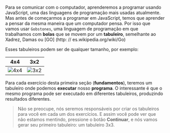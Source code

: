 Para se comunicar com o computador, aprenderemos a programar usando JavaScript, uma das linguagens de programação mais usadas atualmente. Mas antes de começarmos a programar em JavaScript, temos que aprender a pensar da mesma maneira que um computador pensa. Por isso que vamos usar `Gobstones`, uma linguagem de programação em que trabalhamos com  **bolas** que se movem por um **tabuleiro**, semelhante ao Xadrez, Damas ou [GO] (http: // es.wikipedia.org/wiki/Go)

Esses tabuleiros podem ser de qualquer tamanho, por exemplo:

| 4x4 | 3x2 |
|:---:|:---:|
|![4x4](https://raw.githubusercontent.com/sagrado-corazon-alcal/mumuki-fundamentos-gobstones-guia-1-primeros-programas/master/4x4.png)|![3x2](https://raw.githubusercontent.com/sagrado-corazon-alcal/mumuki-fundamentos-gobstones-guia-1-primeros-programas/master/3x2.png)|

Para cada exercício desta primeira seção (**fundamentos**), teremos um tabuleiro onde podemos **executar** nosso **programa**. O interessante é que o mesmo programa pode ser executado em diferentes tabuleiros, produzindo resultados diferentes.

> Não se preocupe, nós seremos responsáveis por criar os tabuleiros para você em cada um dos exercícios. E assim você pode ver que não estamos mentindo, pressione o botão **Continuar**, e nós vamos gerar seu primeiro tabuleiro: um tabuleiro 3x3.

